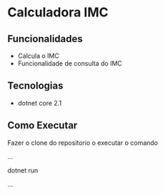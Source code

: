 # Calculadora IMC

## Funcionalidades 

-  Calcula o IMC
-  Funcionalidade de consulta do IMC

## Tecnologias

- dotnet core 2.1

## Como Executar

Fazer o clone do repositorio o executar o 
comando 

...

dotnet run 

...